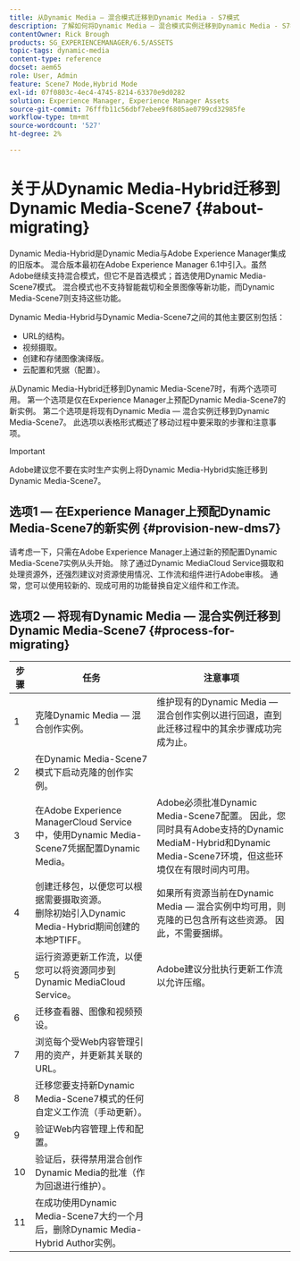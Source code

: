```yaml
---
title: 从Dynamic Media — 混合模式迁移到Dynamic Media - S7模式
description: 了解如何将Dynamic Media — 混合模式实例迁移到Dynamic Media - S7模式
contentOwner: Rick Brough
products: SG_EXPERIENCEMANAGER/6.5/ASSETS
topic-tags: dynamic-media
content-type: reference
docset: aem65
role: User, Admin
feature: Scene7 Mode,Hybrid Mode
exl-id: 07f0803c-4ec4-4745-8214-63370e9d0282
solution: Experience Manager, Experience Manager Assets
source-git-commit: 76fffb11c56dbf7ebee9f6805ae0799cd32985fe
workflow-type: tm+mt
source-wordcount: '527'
ht-degree: 2%

---
```


# 关于从Dynamic Media-Hybrid迁移到Dynamic Media-Scene7 {#about-migrating}

Dynamic Media-Hybrid是Dynamic Media与Adobe Experience Manager集成的旧版本。 混合版本最初在Adobe Experience Manager 6.1中引入。虽然Adobe继续支持混合模式，但它不是首选模式；首选使用Dynamic Media-Scene7模式。 混合模式也不支持智能裁切和全景图像等新功能，而Dynamic Media-Scene7则支持这些功能。

Dynamic Media-Hybrid与Dynamic Media-Scene7之间的其他主要区别包括：

* URL的结构。
* 视频摄取。
* 创建和存储图像演绎版。
* 云配置和凭据（配置）。

从Dynamic Media-Hybrid迁移到Dynamic Media-Scene7时，有两个选项可用。 第一个选项是仅在Experience Manager上预配Dynamic Media-Scene7的新实例。 第二个选项是将现有Dynamic Media — 混合实例迁移到Dynamic Media-Scene7。 此选项以表格形式概述了移动过程中要采取的步骤和注意事项。

>[!IMPORTANT]
>
>Adobe建议您不要在实时生产实例上将Dynamic Media-Hybrid实施迁移到Dynamic Media-Scene7。

## 选项1 — 在Experience Manager上预配Dynamic Media-Scene7的新实例 {#provision-new-dms7}

请考虑一下，只需在Adobe Experience Manager上通过新的预配置Dynamic Media-Scene7实例从头开始。 除了通过Dynamic MediaCloud Service摄取和处理资源外，还强烈建议对资源使用情况、工作流和组件进行Adobe审核。 通常，您可以使用较新的、现成可用的功能替换自定义组件和工作流。

## 选项2 — 将现有Dynamic Media — 混合实例迁移到Dynamic Media-Scene7 {#process-for-migrating}

| 步骤 | 任务 | 注意事项 |
|---|---|---|
| 1 | 克隆Dynamic Media — 混合创作实例。 | 维护现有的Dynamic Media — 混合创作实例以进行回退，直到此迁移过程中的其余步骤成功完成为止。 |
| 2 | 在Dynamic Media-Scene7模式下启动克隆的创作实例。 |  |
| 3 | 在Adobe Experience ManagerCloud Service中，使用Dynamic Media-Scene7凭据配置Dynamic Media。 | Adobe必须批准Dynamic Media-Scene7配置。 因此，您同时具有Adobe支持的Dynamic MediaM-Hybrid和Dynamic Media-Scene7环境，但这些环境仅在有限时间内可用。 |
| 4 | 创建迁移包，以便您可以根据需要摄取资源。<br>删除初始引入Dynamic Media-Hybrid期间创建的本地PTIFF。 | 如果所有资源当前在Dynamic Media — 混合实例中均可用，则克隆的已包含所有这些资源。 因此，不需要捆绑。 |
| 5 | 运行资源更新工作流，以便您可以将资源同步到Dynamic MediaCloud Service。 | Adobe建议分批执行更新工作流以允许压缩。 |
| 6 | 迁移查看器、图像和视频预设。 |  |
| 7 | 浏览每个受Web内容管理引用的资产，并更新其关联的URL。 |  |
| 8 | 迁移您要支持新Dynamic Media-Scene7模式的任何自定义工作流（手动更新）。 |  |
| 9 | 验证Web内容管理上传和配置。 |  |
| 10 | 验证后，获得禁用混合创作Dynamic Media的批准（作为回退进行维护）。 |  |
| 11 | 在成功使用Dynamic Media-Scene7大约一个月后，删除Dynamic Media-Hybrid Author实例。 |  |
